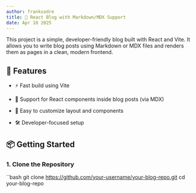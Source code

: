 ```yaml
---
author: franksodre
title: 📝 React Blog with Markdown/MDX Support
date: Apr 10 2025
---
```


This project is a simple, developer-friendly blog built with React and Vite. It allows you to write blog posts using Markdown or MDX files and renders them as pages in a clean, modern frontend.

## 🚀 Features

- ⚡ Fast build using Vite

- 🧱 Support for React components inside blog posts (via MDX)
- 🎨 Easy to customize layout and components
- 🛠️ Developer-focused setup

## 📦 Getting Started

### 1. Clone the Repository

``bash
git clone https://github.com/your-username/your-blog-repo.git
cd your-blog-repo

